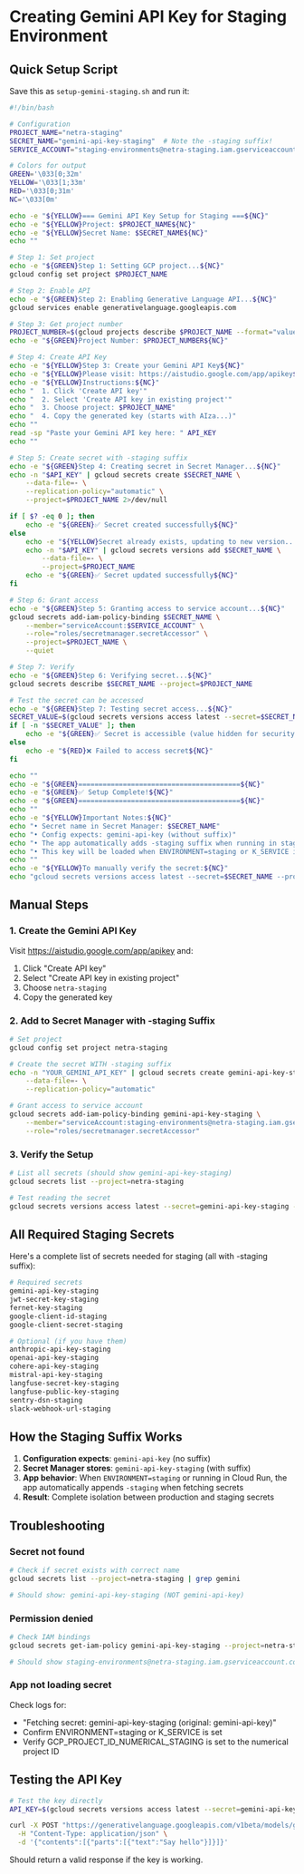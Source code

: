 # Creating Gemini API Key for Staging Environment

## Quick Setup Script

Save this as `setup-gemini-staging.sh` and run it:

```bash
#!/bin/bash

# Configuration
PROJECT_NAME="netra-staging"
SECRET_NAME="gemini-api-key-staging"  # Note the -staging suffix!
SERVICE_ACCOUNT="staging-environments@netra-staging.iam.gserviceaccount.com"

# Colors for output
GREEN='\033[0;32m'
YELLOW='\033[1;33m'
RED='\033[0;31m'
NC='\033[0m'

echo -e "${YELLOW}=== Gemini API Key Setup for Staging ===${NC}"
echo -e "${YELLOW}Project: $PROJECT_NAME${NC}"
echo -e "${YELLOW}Secret Name: $SECRET_NAME${NC}"
echo ""

# Step 1: Set project
echo -e "${GREEN}Step 1: Setting GCP project...${NC}"
gcloud config set project $PROJECT_NAME

# Step 2: Enable API
echo -e "${GREEN}Step 2: Enabling Generative Language API...${NC}"
gcloud services enable generativelanguage.googleapis.com

# Step 3: Get project number
PROJECT_NUMBER=$(gcloud projects describe $PROJECT_NAME --format="value(projectNumber)")
echo -e "${GREEN}Project Number: $PROJECT_NUMBER${NC}"

# Step 4: Create API Key
echo -e "${YELLOW}Step 3: Create your Gemini API Key${NC}"
echo -e "${YELLOW}Please visit: https://aistudio.google.com/app/apikey${NC}"
echo -e "${YELLOW}Instructions:${NC}"
echo "  1. Click 'Create API key'"
echo "  2. Select 'Create API key in existing project'"
echo "  3. Choose project: $PROJECT_NAME"
echo "  4. Copy the generated key (starts with AIza...)"
echo ""
read -sp "Paste your Gemini API key here: " API_KEY
echo ""

# Step 5: Create secret with -staging suffix
echo -e "${GREEN}Step 4: Creating secret in Secret Manager...${NC}"
echo -n "$API_KEY" | gcloud secrets create $SECRET_NAME \
    --data-file=- \
    --replication-policy="automatic" \
    --project=$PROJECT_NAME 2>/dev/null

if [ $? -eq 0 ]; then
    echo -e "${GREEN}✅ Secret created successfully${NC}"
else
    echo -e "${YELLOW}Secret already exists, updating to new version...${NC}"
    echo -n "$API_KEY" | gcloud secrets versions add $SECRET_NAME \
        --data-file=- \
        --project=$PROJECT_NAME
    echo -e "${GREEN}✅ Secret updated successfully${NC}"
fi

# Step 6: Grant access
echo -e "${GREEN}Step 5: Granting access to service account...${NC}"
gcloud secrets add-iam-policy-binding $SECRET_NAME \
    --member="serviceAccount:$SERVICE_ACCOUNT" \
    --role="roles/secretmanager.secretAccessor" \
    --project=$PROJECT_NAME \
    --quiet

# Step 7: Verify
echo -e "${GREEN}Step 6: Verifying secret...${NC}"
gcloud secrets describe $SECRET_NAME --project=$PROJECT_NAME

# Test the secret can be accessed
echo -e "${GREEN}Step 7: Testing secret access...${NC}"
SECRET_VALUE=$(gcloud secrets versions access latest --secret=$SECRET_NAME --project=$PROJECT_NAME 2>/dev/null)
if [ -n "$SECRET_VALUE" ]; then
    echo -e "${GREEN}✅ Secret is accessible (value hidden for security)${NC}"
else
    echo -e "${RED}❌ Failed to access secret${NC}"
fi

echo ""
echo -e "${GREEN}========================================${NC}"
echo -e "${GREEN}✅ Setup Complete!${NC}"
echo -e "${GREEN}========================================${NC}"
echo ""
echo -e "${YELLOW}Important Notes:${NC}"
echo "• Secret name in Secret Manager: $SECRET_NAME"
echo "• Config expects: gemini-api-key (without suffix)"
echo "• The app automatically adds -staging suffix when running in staging"
echo "• This key will be loaded when ENVIRONMENT=staging or K_SERVICE is set"
echo ""
echo -e "${YELLOW}To manually verify the secret:${NC}"
echo "gcloud secrets versions access latest --secret=$SECRET_NAME --project=$PROJECT_NAME"
```

## Manual Steps

### 1. Create the Gemini API Key

Visit https://aistudio.google.com/app/apikey and:
1. Click "Create API key"
2. Select "Create API key in existing project"
3. Choose `netra-staging`
4. Copy the generated key

### 2. Add to Secret Manager with -staging Suffix

```bash
# Set project
gcloud config set project netra-staging

# Create the secret WITH -staging suffix
echo -n "YOUR_GEMINI_API_KEY" | gcloud secrets create gemini-api-key-staging \
    --data-file=- \
    --replication-policy="automatic"

# Grant access to service account
gcloud secrets add-iam-policy-binding gemini-api-key-staging \
    --member="serviceAccount:staging-environments@netra-staging.iam.gserviceaccount.com" \
    --role="roles/secretmanager.secretAccessor"
```

### 3. Verify the Setup

```bash
# List all secrets (should show gemini-api-key-staging)
gcloud secrets list --project=netra-staging

# Test reading the secret
gcloud secrets versions access latest --secret=gemini-api-key-staging --project=netra-staging
```

## All Required Staging Secrets

Here's a complete list of secrets needed for staging (all with -staging suffix):

```bash
# Required secrets
gemini-api-key-staging
jwt-secret-key-staging
fernet-key-staging
google-client-id-staging
google-client-secret-staging

# Optional (if you have them)
anthropic-api-key-staging
openai-api-key-staging
cohere-api-key-staging
mistral-api-key-staging
langfuse-secret-key-staging
langfuse-public-key-staging
sentry-dsn-staging
slack-webhook-url-staging
```

## How the Staging Suffix Works

1. **Configuration expects**: `gemini-api-key` (no suffix)
2. **Secret Manager stores**: `gemini-api-key-staging` (with suffix)
3. **App behavior**: When `ENVIRONMENT=staging` or running in Cloud Run, the app automatically appends `-staging` when fetching secrets
4. **Result**: Complete isolation between production and staging secrets

## Troubleshooting

### Secret not found
```bash
# Check if secret exists with correct name
gcloud secrets list --project=netra-staging | grep gemini

# Should show: gemini-api-key-staging (NOT gemini-api-key)
```

### Permission denied
```bash
# Check IAM bindings
gcloud secrets get-iam-policy gemini-api-key-staging --project=netra-staging

# Should show staging-environments@netra-staging.iam.gserviceaccount.com with secretAccessor role
```

### App not loading secret
Check logs for:
- "Fetching secret: gemini-api-key-staging (original: gemini-api-key)"
- Confirm ENVIRONMENT=staging or K_SERVICE is set
- Verify GCP_PROJECT_ID_NUMERICAL_STAGING is set to the numerical project ID

## Testing the API Key

```bash
# Test the key directly
API_KEY=$(gcloud secrets versions access latest --secret=gemini-api-key-staging --project=netra-staging)

curl -X POST "https://generativelanguage.googleapis.com/v1beta/models/gemini-pro:generateContent?key=$API_KEY" \
  -H "Content-Type: application/json" \
  -d '{"contents":[{"parts":[{"text":"Say hello"}]}]}'
```

Should return a valid response if the key is working.